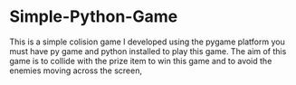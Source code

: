 # Simple-Python-Game

This is a simple colision game I developed using the pygame platform you must have py game and python installed to play this game.
The aim of this game is to collide with the prize item to win this game and to avoid the enemies moving across the screen,
